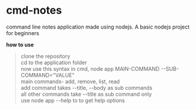 # cmd-notes
command line notes application made using nodejs. A basic nodejs project for beginners   


__how to use__

>clone the repository   
>cd to the application folder   
>now use this syntax in cmd, node app MAIN-COMMAND --SUB-COMMAND="VALUE"   
>main commands- add, remove, list, read   
>add command takes --title, --body as sub commands   
>all other commands take --title as sub command only   
>use node app --help to to get help options   

